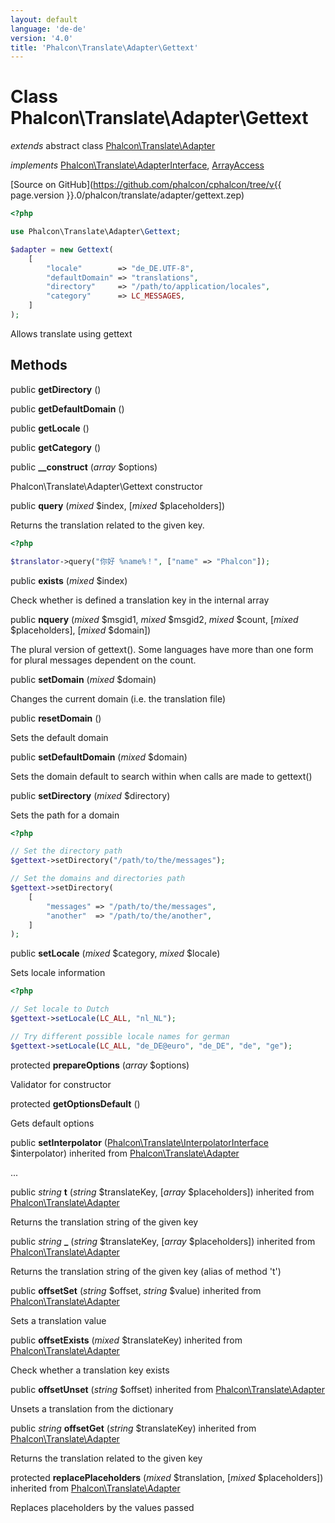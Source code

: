 ```yaml
---
layout: default
language: 'de-de'
version: '4.0'
title: 'Phalcon\Translate\Adapter\Gettext'
---
```


# Class **Phalcon\Translate\Adapter\Gettext**

*extends* abstract class [Phalcon\Translate\Adapter](Phalcon_Translate_Adapter)

*implements* [Phalcon\Translate\AdapterInterface](Phalcon_Translate_AdapterInterface), [ArrayAccess](https://php.net/manual/en/class.arrayaccess.php)

[Source on GitHub](https://github.com/phalcon/cphalcon/tree/v{{ page.version }}.0/phalcon/translate/adapter/gettext.zep)

```php
<?php

use Phalcon\Translate\Adapter\Gettext;

$adapter = new Gettext(
    [
        "locale"        => "de_DE.UTF-8",
        "defaultDomain" => "translations",
        "directory"     => "/path/to/application/locales",
        "category"      => LC_MESSAGES,
    ]
);

```

Allows translate using gettext

## Methods

public **getDirectory** ()

public **getDefaultDomain** ()

public **getLocale** ()

public **getCategory** ()

public **__construct** (*array* $options)

Phalcon\Translate\Adapter\Gettext constructor

public **query** (*mixed* $index, [*mixed* $placeholders])

Returns the translation related to the given key.

```php
<?php

$translator->query("你好 %name%！", ["name" => "Phalcon"]);

```

public **exists** (*mixed* $index)

Check whether is defined a translation key in the internal array

public **nquery** (*mixed* $msgid1, *mixed* $msgid2, *mixed* $count, [*mixed* $placeholders], [*mixed* $domain])

The plural version of gettext(). Some languages have more than one form for plural messages dependent on the count.

public **setDomain** (*mixed* $domain)

Changes the current domain (i.e. the translation file)

public **resetDomain** ()

Sets the default domain

public **setDefaultDomain** (*mixed* $domain)

Sets the domain default to search within when calls are made to gettext()

public **setDirectory** (*mixed* $directory)

Sets the path for a domain

```php
<?php

// Set the directory path
$gettext->setDirectory("/path/to/the/messages");

// Set the domains and directories path
$gettext->setDirectory(
    [
        "messages" => "/path/to/the/messages",
        "another"  => "/path/to/the/another",
    ]
);

```

public **setLocale** (*mixed* $category, *mixed* $locale)

Sets locale information

```php
<?php

// Set locale to Dutch
$gettext->setLocale(LC_ALL, "nl_NL");

// Try different possible locale names for german
$gettext->setLocale(LC_ALL, "de_DE@euro", "de_DE", "de", "ge");

```

protected **prepareOptions** (*array* $options)

Validator for constructor

protected **getOptionsDefault** ()

Gets default options

public **setInterpolator** ([Phalcon\Translate\InterpolatorInterface](Phalcon_Translate_InterpolatorInterface) $interpolator) inherited from [Phalcon\Translate\Adapter](Phalcon_Translate_Adapter)

...

public *string* **t** (*string* $translateKey, [*array* $placeholders]) inherited from [Phalcon\Translate\Adapter](Phalcon_Translate_Adapter)

Returns the translation string of the given key

public *string* **_** (*string* $translateKey, [*array* $placeholders]) inherited from [Phalcon\Translate\Adapter](Phalcon_Translate_Adapter)

Returns the translation string of the given key (alias of method 't')

public **offsetSet** (*string* $offset, *string* $value) inherited from [Phalcon\Translate\Adapter](Phalcon_Translate_Adapter)

Sets a translation value

public **offsetExists** (*mixed* $translateKey) inherited from [Phalcon\Translate\Adapter](Phalcon_Translate_Adapter)

Check whether a translation key exists

public **offsetUnset** (*string* $offset) inherited from [Phalcon\Translate\Adapter](Phalcon_Translate_Adapter)

Unsets a translation from the dictionary

public *string* **offsetGet** (*string* $translateKey) inherited from [Phalcon\Translate\Adapter](Phalcon_Translate_Adapter)

Returns the translation related to the given key

protected **replacePlaceholders** (*mixed* $translation, [*mixed* $placeholders]) inherited from [Phalcon\Translate\Adapter](Phalcon_Translate_Adapter)

Replaces placeholders by the values passed